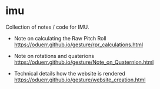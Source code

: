 # imu
Collection of notes / code for IMU.

* Note on calculating the Raw Pitch Roll https://oduerr.github.io/gesture/rpr_calculations.html

* Note on rotations and quaterions https://oduerr.github.io/gesture/Note_on_Quaternion.html

* Technical details how the website is rendered
https://oduerr.github.io/gesture/website_creation.html